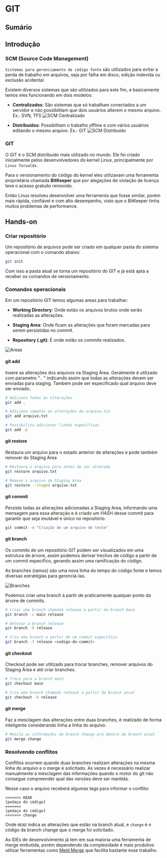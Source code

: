 # GIT

## Sumário



## Introdução

### SCM (Source Code Management)

`Sistemas para gerenciamento de código fonte` são utilizados para evitar a perda de trabalho em arquivos, seja por falha em disco, edição indevida ou exclusão acidental.

Existem diversos sistemas que são utilizados para este fim, e basicamente temos eles funcionando em dois modelos:

- **Centralizados**: São sistemas que só trabalham conectados a um servidor e não possibilitam que dois usuários alterem o mesmo arquivo. Ex.: SVN, TFS
![SCM Centralizado](images/centralized.png)

- **Distribuídos**: Possibilitam o trabalho offline e com vários usuários editando o mesmo arquivo. Ex.: GIT
![SCM Distribuído](images/distributed.png)

### GIT

O GIT é o SCM distribuído mais utilizado no mundo. Ele foi criado inicialmente pelos desenvolvedores do kernel Linux, principalmente por `Linus Torvalds`.

Para o versionamento do código do kernel eles utilizavam uma ferramenta proprietária chamada **BitKeeper** que por alegações de violação de licença teve o acesso gratuito removido.

Então Linus resolveu desenvolver uma ferramenta que fosse similar, porém mais rápida, confiável e com alto desempenho, visto que o BitKeeper tinha muitos problemas de performance.

## Hands-on

### Criar repositório
Um repositório de arquivos pode ser criado em qualquer pasta do sistema operacional com o comando abaixo:

```sh
git init
```

Com isso a pasta atual se torna um repositório do GIT e já está apta a receber os comandos de versionamento.

### Comandos operacionais

Em um repositório GIT temos algumas areas para trabalhar:

- **Working Directory**: Onde estão os arquivos brutos onde serão realizadas as alterações.

- **Staging Area**: Onde ficam as alterações que foram marcadas para serem persistidas no commit.

- **Repository (.git)**: É onde estão os commits realizados.

![Areas](images/areas.png)

#### **git add**

Insere as alterações dos arquivos na Staging Área. Geralmente é utilizado com parametro "`.` " indicando assim que todas as alterações devem ser enviadas para staging.
Também pode ser especificado qual arquivo deve ser enviado.

```sh
# Adiciona todas as alterações
git add .

# Adiciona somente as alterações do arquivo.txt
git add arquivo.txt

# Possibilita adicionar linhas específicas
git add -p
```

#### **git restore**

Restaura um arquivo para o estado anterior de alterações e pode também remover do Staging Area

```sh
# Restaura o arquivo para antes de ser alterado
git restore arquivo.txt

# Remove o arquivo do Staging Area
git restore --staged arquivo.txt
```

#### **git commit**

Persiste todas as alterações adicionadas a Staging Area, informando uma mensagem para essa alteração e é criado um HASH desse commit para garantir que seja imutável e único no repositório.

```sh
git commit -m "Criação de um arquivo de teste"
```

#### **git branch**

Os commits de um repositório GIT podem ser visualizados em uma estrutura de árvore, assim podemos derivar trechos de código a partir de um commit específico, gerando assim uma ramificação do código.

As branches (ramos) são uma nova linha do tempo do código fonte e temos diversas estratégias para gerenciá-las.

![Branches](images/flow.png)

Podemos criar uma branch à partir de praticamente qualquer ponto da árvore de commits.

```sh
# Criar uma branch chamada release a partir da branch main
git branch -c main release

# Deletar a branch release
git branch -D release

# Cria uma branch a partir de um commit específico
git branch -f release <codigo-do-commit>
```

#### **git checkout**

Checkout pode ser utilizado para trocar branches, remover arquivos do Staging Área e até criar branches.

```sh
# Troca para a branch main
git checkout main

# Cria uma branch chamada release a partir da branch atual
git checkout -b release
```

#### **git merge**

Faz a mesclagem das alterações entre duas branches, é realizado de forma inteligente considerando linha a linha do arquivo.

```sh
# Mescla as informações da branch change pra dentro da branch atual
git merge change
```

### Resolvendo conflitos

Conflitos ocorrem quando duas branches realizam alterações na mesma linha do arquivo e o merge é solicitado.
As vezes é necessário realizar manualmente a mesclagem das informações quando o motor do git não consegue compreender qual das versões deve ser mantida.

Nesse caso o arquivo receberá algumas tags para informar o conflito:
```
<<<<<<< HEAD
[pedaço do código]
=======
[pedaço do código]
>>>>>>> change
```

Onde `HEAD` indica as alterações que estão na branch atual, e `change` é o código da branch change que o merge foi solicitado.

As IDEs de desenvolvimento já tem em sua maioria uma ferramenta de merge embutida, porém dependendo da complexidade é mais produtivo utilizar ferramentas como [Meld Merge](http://meldmerge.org/) que facilita bastante esse trabalho.

<!-- ### Desfazendo alterações

```sh
git reset
git revert
```

### Trabalhando com Servidor

```sh
git remote
git push
git fetch 
git pull
``` -->